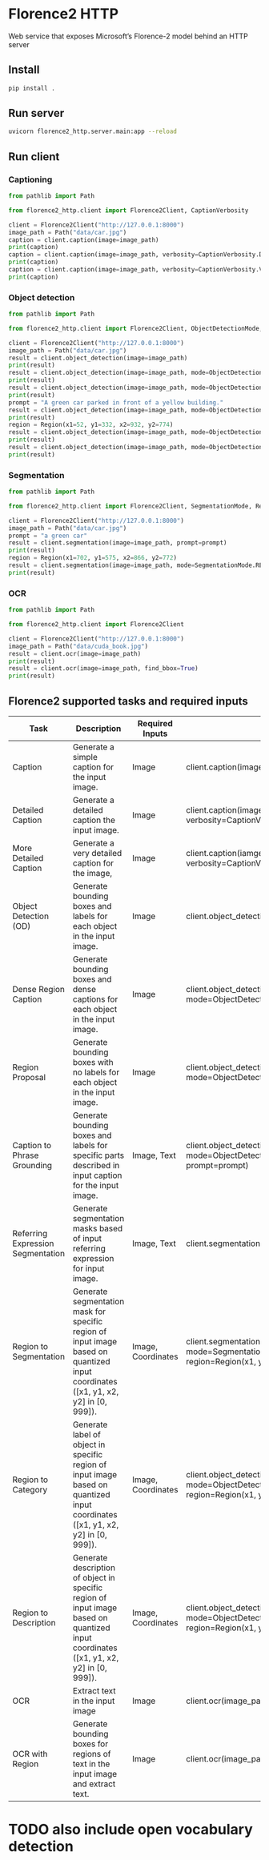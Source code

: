 # Florence2 HTTP

 Web service that exposes Microsoft’s Florence-2 model behind an HTTP server

## Install 
```bash
pip install .
```

## Run server 

```bash
uvicorn florence2_http.server.main:app --reload
```

## Run client 

### Captioning 

```python
from pathlib import Path

from florence2_http.client import Florence2Client, CaptionVerbosity

client = Florence2Client("http://127.0.0.1:8000")
image_path = Path("data/car.jpg")
caption = client.caption(image=image_path)
print(caption)
caption = client.caption(image=image_path, verbosity=CaptionVerbosity.DETAILED)
print(caption)
caption = client.caption(image=image_path, verbosity=CaptionVerbosity.VERY_DETAILED)
print(caption)
```

### Object detection 
```python
from pathlib import Path

from florence2_http.client import Florence2Client, ObjectDetectionMode, Region

client = Florence2Client("http://127.0.0.1:8000")
image_path = Path("data/car.jpg")
result = client.object_detection(image=image_path)
print(result)
result = client.object_detection(image=image_path, mode=ObjectDetectionMode.DENSE_CAPTION)
print(result)
result = client.object_detection(image=image_path, mode=ObjectDetectionMode.REGION_PROPOSAL)
print(result)
prompt = "A green car parked in front of a yellow building."
result = client.object_detection(image=image_path, mode=ObjectDetectionMode.CAPTION_GROUNDING, prompt=prompt)
print(result)
region = Region(x1=52, y1=332, x2=932, y2=774)
result = client.object_detection(image=image_path, mode=ObjectDetectionMode.REGION_CATEGORY, region=region)
print(result)
result = client.object_detection(image=image_path, mode=ObjectDetectionMode.REGION_DESCRIPTION, region=region)
print(result)
```

### Segmentation 
```python
from pathlib import Path

from florence2_http.client import Florence2Client, SegmentationMode, Region

client = Florence2Client("http://127.0.0.1:8000")
image_path = Path("data/car.jpg")
prompt = "a green car"
result = client.segmentation(image=image_path, prompt=prompt)
print(result)
region = Region(x1=702, y1=575, x2=866, y2=772)
result = client.segmentation(image=image_path, mode=SegmentationMode.REGION, region=region)
print(result)
```

### OCR
```python
from pathlib import Path

from florence2_http.client import Florence2Client

client = Florence2Client("http://127.0.0.1:8000")
image_path = Path("data/cuda_book.jpg")
result = client.ocr(image=image_path)
print(result)
result = client.ocr(image=image_path, find_bbox=True)
print(result)
```

## Florence2 supported tasks and required inputs 

| Task                            | Description                                                                                                                                                            | Required Inputs                          | API Usage              |
|---------------------------------|------------------------------------------------------------------------------------------------------------------------------------------------------------------------|------------------------------------------|------------------------|
| Caption                         | Generate a simple caption for the input image.                                                                                                                         | Image                                    | client.caption(image_path)           |
| Detailed Caption                | Generate a detailed caption the input image.                                                                                                                           | Image                                    | client.caption(image_path, verbosity=CaptionVerbosity.DETAILED)   |
| More Detailed Caption           | Generate a very detailed caption for the image,                                                                                                                        | Image                                    | client.caption(iamge_path, verbosity=CaptionVerbosity.VERY_DETAILED)|
| Object Detection (OD)           | Generate bounding boxes and labels for each object in the input image.                                                                                                 | Image                                    | client.object_detection(image_path)                |
| Dense Region Caption            | Generate bounding boxes and dense captions for each object in the input image.                                                                                         | Image                                    | client.object_detection(image_path, mode=ObjectDetectionMode.DENSE_CAPTION) |
| Region Proposal                 | Generate bounding boxes with no labels for each object in the input image.                                                                                             | Image                                    | client.object_detection(image_path, mode=ObjectDetectionMode.REGION_PROPOSAL)    |
| Caption to Phrase Grounding     | Generate bounding boxes and labels for specific parts described in input caption for the input image.                                                                  | Image, Text                              | client.object_detection(image_path, mode=ObjectDetectionMode.CAPTION_GROUNDING, prompt=prompt)|
| Referring Expression Segmentation | Generate segmentation masks based of input referring expression for input image.                                                                                     | Image, Text                              | client.segmentation(image_path, prompt=prompt)|
| Region to Segmentation          | Generate segmentation mask for specific region of input image based on quantized input coordinates ([x1, y1, x2, y2] in [0, 999]).                                     | Image, Coordinates                       | client.segmentation(image_path, mode=SegmentationMode.REGION, region=Region(x1, y1, x2, y2)) |
| Region to Category              | Generate label of object in specific region of input image based on quantized input coordinates ([x1, y1, x2, y2] in [0, 999]).                                        | Image, Coordinates                       | client.object_detection(image_path, mode=ObjectDetectionMode.REGION_CATEGORY, region=Region(x1, y1, x2, y2))  |
| Region to Description           | Generate description of object in specific region of input image based on quantized input coordinates ([x1, y1, x2, y2] in [0, 999]).                                  | Image, Coordinates                       | client.object_detection(image_path, mode=ObjectDetectionMode.REGION_DESCRIPTION, region=Region(x1, y1, x2, y2))|
| OCR                             | Extract text in the input image                                                                                                                                        | Image                                    | client.ocr(image_path)                |
| OCR with Region                 | Generate bounding boxes for regions of text in the input image and extract text.                                                                                       | Image                                    | client.ocr(image_path, find_bbox=True)    |

# TODO also include open vocabulary detection

